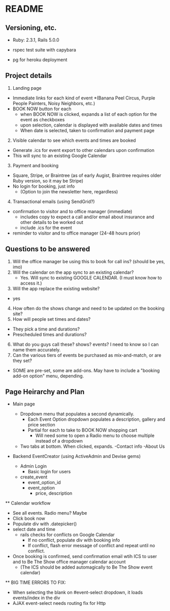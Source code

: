 # README

## Versioning, etc.

* Ruby: 2.3.1, Rails 5.0.0

* rspec test suite with capybara

* pg for heroku deployment

## Project details

1. Landing page
  * Immediate links for each kind of event 
    *(Banana Peel Circus, Purple People Painters, Noisy Neighbors, etc.)
  * BOOK NOW button for each
    * when BOOK NOW is clicked, expands a list of each option for the event as checkboxes
    * upon selection, calendar is displayed with available dates and times
    * When date is selected, taken to confirmation and payment page

2. Visible calendar to see which events and times are booked
  * Generate .ics for event export to other calendars upon confirmation
  * This will sync to an existing Google Calendar

3. Payment and booking
  * Square, Stripe, or Braintree (as of early Augist, Braintree requires older Ruby version, so it may be Stripe)
  * No login for booking, just info
    * (Option to join the newsletter here, regardless)

4. Transactional emails (using SendGrid?)
  * confirmation to visitor and to office manager (immediate)
    * includes copy to expect a call and/or email about insurance and other details to be worked out
    * include .ics for the event
  * reminder to visitor and to office manager (24-48 hours prior)


## Questions to be answered

1. Will the office manager be using this to book for call ins? (should be yes, imo)
2. Will the calendar on the app sync to an existing calendar?
    * Yes. Will sync to existing GOOGLE CALENDAR. (I must know how to access it.)
3. Will the app replace the existing website? 
  * yes
4. How often do the shows change and need to be updated on the booking site?
5. How will people set times and dates? 
  * They pick a time and durations?
  * Prescheduled times and durations?
6. What do you guys call these? shows? events? I need to know so I can name them accurately.
7. Can the various tiers of events be purchased as mix-and-match, or are they set?
  * SOME are pre-set, some are add-ons. May have to include a "booking add-on option" menu, depending.


## Page Heirarchy and Plan

* Main page
  - Dropdown menu that populates a second dynamically.
     - Each Event Option dropdown populates a description, gallery and price section
      - Partial for each to take to BOOK NOW shopping cart
        - Will need some to open a Radio menu to choose multiple instead of a dropdown
  - Two tabs at bottom. When clicked, expands.
    -Contact info
    -About Us

* Backend EventCreator (using ActiveAdmin and Devise gems) 
  - Admin Login
    - Basic login for users
  - create_event 
    - event_option_id
    - event_option
      - price, description

** Calendar workflow
  - See all events. Radio menu? Maybe
  - Click book now
  - Populate div with .datepicker()
  - select date and time
    - rails checks for conflicts on Google Calendar
      - If no conflict, populate div with booking info
      - If conflict, flash error message of conflict and repeat until no conflict.
  - Once booking is confirmed, send confirmation email wtih ICS to user and to Be The Show office manager calendar account
    - (The ICS should be added automagically to Be The Show event calendar)

** BIG TIME ERRORS TO FIX:
  - When selecting the blank on #event-select dropdown, it loads events/index in the div
  - AJAX event-select needs routing fix for Http 
  